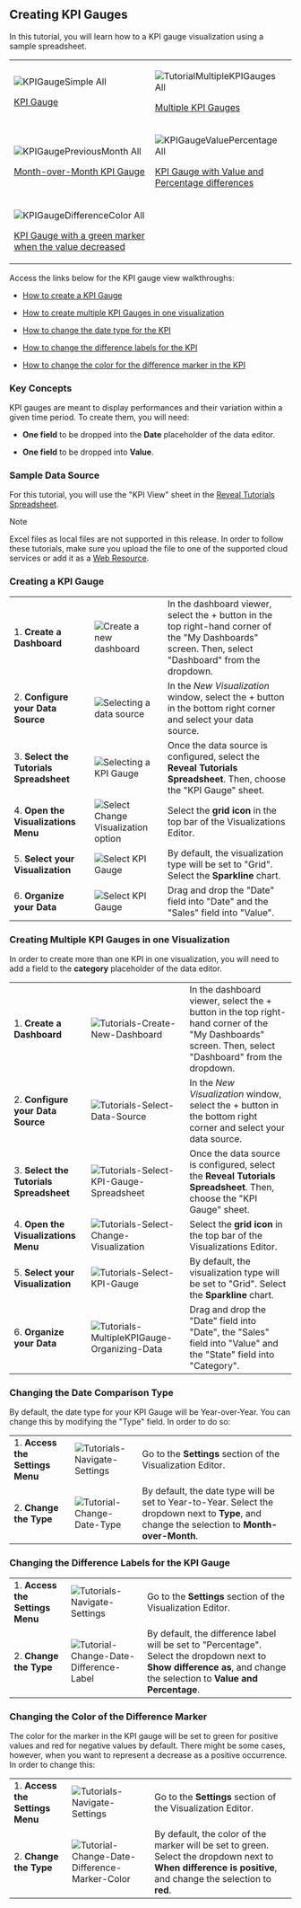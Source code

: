 ## Creating KPI Gauges

In this tutorial, you will learn how to a KPI gauge visualization using
a sample spreadsheet.

<table>
<colgroup>
<col style="width: 50%" />
<col style="width: 50%" />
</colgroup>
<tbody>
<tr class="odd">
<td><p><img src="images/KPIGaugeSimple_All.png" alt="KPIGaugeSimple All" class="responsive-img" /><br />
</p>
<p><a href="#creating-kpi-gauge">KPI Gauge</a><br />
</p></td>
<td><p><img src="images/TutorialMultipleKPIGauges_All.png" alt="TutorialMultipleKPIGauges All" class="responsive-img" /><br />
</p>
<p><a href="#adding-category-kpi">Multiple KPI Gauges</a><br />
</p></td>
</tr>
<tr class="even">
<td><p><img src="images/KPIGaugePreviousMonth_All.png" alt="KPIGaugePreviousMonth All" class="responsive-img" /><br />
</p>
<p><a href="#changing-date-comparison-type">Month-over-Month KPI Gauge</a><br />
</p></td>
<td><p><img src="images/KPIGaugeValuePercentage_All.png" alt="KPIGaugeValuePercentage All" class="responsive-img" /><br />
</p>
<p><a href="#changing-difference-label-kpi">KPI Gauge with Value and Percentage differences</a><br />
</p></td>
</tr>
<tr class="odd">
<td><p><img src="images/KPIGaugeDifferenceColor_All.png" alt="KPIGaugeDifferenceColor All" class="responsive-img" /><br />
</p>
<p><a href="#changing-color-difference-marker">KPI Gauge with a green marker when the value decreased</a><br />
</p></td>
<td></td>
</tr>
</tbody>
</table>

Access the links below for the KPI gauge view walkthroughs:

  - [How to create a KPI Gauge](#creating-kpi-gauge)

  - [How to create multiple KPI Gauges in one visualization](#adding-category-kpi)

  - [How to change the date type for the KPI](#changing-date-comparison-type)

  - [How to change the difference labels for the KPI](#changing-difference-label-kpi)

  - [How to change the color for the difference marker in the KPI](#changing-color-difference-marker)

### Key Concepts

KPI gauges are meant to display performances and their variation within
a given time period. To create them, you will need:

  - **One field** to be dropped into the **Date** placeholder of the
    data editor.

  - **One field** to be dropped into **Value**.

### Sample Data Source

For this tutorial, you will use the "KPI View" sheet in the [Reveal Tutorials Spreadsheet](https://download.infragistics.com/reportplus/help/samples/Reveal_Visualization_Tutorials.xlsx).

>[!NOTE]
>Excel files as local files are not supported in this release. In order to follow these tutorials, make sure you upload the file to one of the supported cloud services or add it as a [Web Resource](~/en/datasources/supported-data-sources/web-resource.md).

<a name='creating-kpi-gauge'></a>
### Creating a KPI Gauge

|                                          |                                                                                              |                                                                                                                                                      |
| ---------------------------------------- | -------------------------------------------------------------------------------------------- | ---------------------------------------------------------------------------------------------------------------------------------------------------- |
| 1\. **Create a Dashboard**               | <img src="images/Tutorials-Create-New-Dashboard.png" alt="Create a new dashboard" class="responsive-img" /> | In the dashboard viewer, select the + button in the top right-hand corner of the "My Dashboards" screen. Then, select "Dashboard" from the dropdown. |
| 2\. **Configure your Data Source**       | <img src="images/Tutorials-Select-Data-Source.png" alt="Selecting a data source" class="responsive-img" /> | In the *New Visualization* window, select the + button in the bottom right corner and select your data source.                                       |
| 3\. **Select the Tutorials Spreadsheet** |<img src="images/Tutorials-Select-KPI-Gauge-Spreadsheet.png" alt="Selecting a KPI Gauge" class="responsive-img" /> | Once the data source is configured, select the **Reveal Tutorials Spreadsheet**. Then, choose the "KPI Gauge" sheet.                                 |
| 4\. **Open the Visualizations Menu**     | <img src="images/Tutorials-Select-Change-Visualization.png" alt="Select Change Visualization option" class="responsive-img" /> | Select the **grid icon** in the top bar of the Visualizations Editor.                                                                                |
| 5\. **Select your Visualization**        | <img src="images/Tutorials-Select-KPI-Gauge.png" alt="Select KPI Gauge" class="responsive-img" /> | By default, the visualization type will be set to "Grid". Select the **Sparkline** chart.                                                            |
| 6\. **Organize your Data**               | <img src="images/Tutorials-KPIGauge-Organizing-Data.png" alt="Select KPI Gauge" class="responsive-img" /> | Drag and drop the "Date" field into "Date" and the "Sales" field into "Value".                                                                       |

<a name='adding-category-kpi'></a>
### Creating Multiple KPI Gauges in one Visualization

In order to create more than one KPI in one visualization, you will need
to add a field to the **category** placeholder of the data editor.

|                                          |                                                                                                      |                                                                                                                                                      |
| ---------------------------------------- | ---------------------------------------------------------------------------------------------------- | ---------------------------------------------------------------------------------------------------------------------------------------------------- |
| 1\. **Create a Dashboard**               | <img src="images/Tutorials-Create-New-Dashboard.png" alt="Tutorials-Create-New-Dashboard" class="responsive-img" />                         | In the dashboard viewer, select the + button in the top right-hand corner of the "My Dashboards" screen. Then, select "Dashboard" from the dropdown. |
| 2\. **Configure your Data Source**       | <img src="images/Tutorials-Select-Data-Source.png" alt="Tutorials-Select-Data-Source" class="responsive-img" />                             | In the *New Visualization* window, select the + button in the bottom right corner and select your data source.                                       |
| 3\. **Select the Tutorials Spreadsheet** | <img src="images/Tutorials-Select-KPI-Gauge-Spreadsheet.png" alt="Tutorials-Select-KPI-Gauge-Spreadsheet" class="responsive-img" />         | Once the data source is configured, select the **Reveal Tutorials Spreadsheet**. Then, choose the "KPI Gauge" sheet.                                 |
| 4\. **Open the Visualizations Menu**     | <img src="images/Tutorials-Select-Change-Visualization.png" alt="Tutorials-Select-Change-Visualization" class="responsive-img" />           | Select the **grid icon** in the top bar of the Visualizations Editor.                                                                                |
| 5\. **Select your Visualization**        | <img src="images/Tutorials-Select-KPI-Gauge.png" alt="Tutorials-Select-KPI-Gauge" class="responsive-img" />                                 | By default, the visualization type will be set to "Grid". Select the **Sparkline** chart.                                                            |
| 6\. **Organize your Data**               | <img src="images/Tutorials-MultipleKPIGauge-Organizing-Data.png" alt="Tutorials-MultipleKPIGauge-Organizing-Data" class="responsive-img" /> | Drag and drop the "Date" field into "Date", the "Sales" field into "Value" and the "State" field into "Category".                                    |

<a name='changing-date-comparison-type'></a>
### Changing the Date Comparison Type

By default, the date type for your KPI Gauge will be Year-over-Year. You
can change this by modifying the "Type" field. In order to do so:

|                                  |                                                                        |                                                                                                                                                |
| -------------------------------- | ---------------------------------------------------------------------- | ---------------------------------------------------------------------------------------------------------------------------------------------- |
| 1\. **Access the Settings Menu** | <img src="images/Tutorials-Navigate-Settings.png" alt="Tutorials-Navigate-Settings" class="responsive-img" /> | Go to the **Settings** section of the Visualization Editor.                                                                                    |
| 2\. **Change the Type**          | <img src="images/tutorial-Change-Date-Type.png" alt="Tutorial-Change-Date-Type" class="responsive-img" />     | By default, the date type will be set to Year-to-Year. Select the dropdown next to **Type**, and change the selection to **Month-over-Month**. |

<a name='changing-difference-label-kpi'></a>
### Changing the Difference Labels for the KPI Gauge

|                                  |                                                                                            |                                                                                                                                                                         |
| -------------------------------- | ------------------------------------------------------------------------------------------ | ----------------------------------------------------------------------------------------------------------------------------------------------------------------------- |
| 1\. **Access the Settings Menu** | <img src="images/Tutorials-Navigate-Settings.png" alt="Tutorials-Navigate-Settings" class="responsive-img" />                     | Go to the **Settings** section of the Visualization Editor.                                                                                                             |
| 2\. **Change the Type**          | <img src="images/tutorial-Change-Date-Difference-Label.png" alt="Tutorial-Change-Date-Difference-Label" class="responsive-img" /> | By default, the difference label will be set to "Percentage". Select the dropdown next to **Show difference as**, and change the selection to **Value and Percentage**. |

<a name='changing-color-difference-marker'></a>
### Changing the Color of the Difference Marker

The color for the marker in the KPI gauge will be set to green for
positive values and red for negative values by default. There might be
some cases, however, when you want to represent a decrease as a positive
occurrence. In order to change this:

|                                  |                                                                                                          |                                                                                                                                                             |
| -------------------------------- | -------------------------------------------------------------------------------------------------------- | ----------------------------------------------------------------------------------------------------------------------------------------------------------- |
| 1\. **Access the Settings Menu** | <img src="images/Tutorials-Navigate-Settings.png" alt="Tutorials-Navigate-Settings" class="responsive-img" />                                   | Go to the **Settings** section of the Visualization Editor.                                                                                                 |
| 2\. **Change the Type**          | <img src="images/tutorial-Change-Date-Difference-Marker-Color.png" alt="Tutorial-Change-Date-Difference-Marker-Color" class="responsive-img" /> | By default, the color of the marker will be set to green. Select the dropdown next to **When difference is positive**, and change the selection to **red**. |
